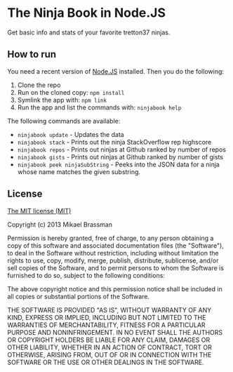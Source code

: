 # The Ninja Book in Node.JS

Get basic info and stats of your favorite tretton37 ninjas.

## How to run

You need a recent version of [Node.JS](http://nodejs.org/) installed. Then you do the following:

1. Clone the repo
2. Run on the cloned copy: `npm install`
3. Symlink the app with: `npm link`
4. Run the app and list the commands with: `ninjabook help`

The following commands are available:

* `ninjabook update` - Updates the data
* `ninjabook stack` - Prints out the ninja StackOverflow rep highscore
* `ninjabook repos` - Prints out ninjas at Github ranked by number of repos
* `ninjabook gists` - Prints out ninjas at Github ranked by number of gists
* `ninjabook peek ninjaSubString` - Peeks into the JSON data for a ninja whose name matches the given substring.

## License

[The MIT license (MIT)](http://opensource.org/licenses/MIT)

Copyright (c) 2013 Mikael Brassman

Permission is hereby granted, free of charge, to any person obtaining a copy
of this software and associated documentation files (the "Software"), to deal
in the Software without restriction, including without limitation the rights
to use, copy, modify, merge, publish, distribute, sublicense, and/or sell
copies of the Software, and to permit persons to whom the Software is
furnished to do so, subject to the following conditions:

The above copyright notice and this permission notice shall be included in
all copies or substantial portions of the Software.

THE SOFTWARE IS PROVIDED "AS IS", WITHOUT WARRANTY OF ANY KIND, EXPRESS OR
IMPLIED, INCLUDING BUT NOT LIMITED TO THE WARRANTIES OF MERCHANTABILITY,
FITNESS FOR A PARTICULAR PURPOSE AND NONINFRINGEMENT. IN NO EVENT SHALL THE
AUTHORS OR COPYRIGHT HOLDERS BE LIABLE FOR ANY CLAIM, DAMAGES OR OTHER
LIABILITY, WHETHER IN AN ACTION OF CONTRACT, TORT OR OTHERWISE, ARISING FROM,
OUT OF OR IN CONNECTION WITH THE SOFTWARE OR THE USE OR OTHER DEALINGS IN
THE SOFTWARE.